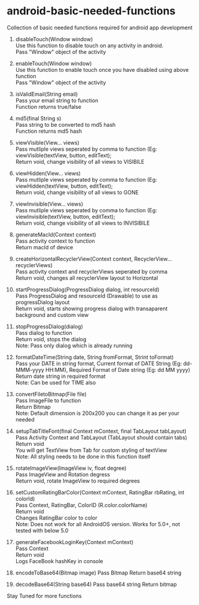 # android-basic-needed-functions
Collection of basic needed functions required for android app development

1. disableTouch(Window window)<br>
	Use this function to disable touch on any activity in android.<br>
	Pass "Window" object of the activity<br>
	
2. enableTouch(Window window)<br>
	Use this function to enable touch once you have disabled using above function<br>
	Pass "Window" object of the activity<br>
	
3. isValidEmail(String email)<br>
	Pass your email string to function<br>
	Function returns true/false<br>
	
4. md5(final String s)<br>
	Pass string to be converted to md5 hash<br>
	Function returns md5 hash<br>
	
	
5. viewVisible(View... views)<br>
	Pass mutliple views seperated by comma to function (Eg: viewVisible(textView, button, editText);<br>
	Return void, change visibility of all views to VISIBILE<br>
	
	
6. viewHidden(View... views)<br>
	Pass mutliple views seperated by comma to function (Eg: viewHidden(textView, button, editText);<br>
	Return void, change visibility of all views to GONE<br>
	
7. viewInvisible(View... views)<br>
	Pass mutliple views seperated by comma to function (Eg: viewInvisible(textView, button, editText);<br>
	Return void, change visibility of all views to INVISIBILE<br>
	
	
8. generateMacId(Context context)<br>
	Pass activity context to function<br>
	Return macId of device<br>
	
9. createHorizontalRecyclerView(Context context, RecyclerView... recyclerViews)<br>
	Pass activity context and recyclerViews seperated by comma<br>
	Return void, changes all recyclerView layout to Horizontal<br>
	
10. startProgressDialog(ProgressDialog dialog, int resourceId)<br>
	Pass ProgressDialog and resourceId (Drawable) to use as progressDialog layout<br>
	Return void, starts showing progress dialog with transaparent background and custom view<br>
	
11. stopProgressDialog(dialog)<br>
	Pass dialog to function<br>
	Return void, stops the dialog<br>
	Note: Pass only dialog which is already running<br>
	
12. formatDateTime(String date, String fromFormat, Strint toFormat)<br>
	Pass your DATE in string format, Current format of DATE String (Eg: dd-MMM-yyyy HH:MM), Required Format of Date string (Eg: dd MM yyyy)<br>
	Return date string in required format<br>
	Note: Can be used for TIME also<br>
	
13. convertFiletoBitmap(File file)<br>
	Pass ImageFile to function<br>
	Return Bitmap<br>
	Note: Default dimension is 200x200 you can change it as per your needed<br>
	
14. setupTabTitleFont(final Context mContext, final TabLayout tabLayout)<br>
	Pass Activity Context and TabLayout (TabLayout should contain tabs)<br>
	Return void<br>
	You will get TextView from Tab for custom styling of textView<br>
	Note: All styling needs to be done in this function itself<br>
	
15. rotateImageView(ImageView iv, float degree)<br>
	Pass ImageView and Rotation degress<br>
	Return void, rotate ImageView to required degrees<br>

16. setCustomRatingBarColor(Context mContext, RatingBar rbRating, int colorId)<br>
	Pass Context, RatingBar, ColorID (R.color.colorName)<br>
	Return void<br>
	Changes RatingBar color to color<br>
	Note: Does not work for all AndroidOS version. Works for 5.0+, not tested with below 5.0<br>

17. generateFacebookLoginKey(Context mContext)<br>
	Pass Context<br>
	Return void<br>
	Logs FaceBook hashKey in console<br>
	
18. encodeToBase64(Bitmap image)
	Pass Bitmap
	Return base64 string
	
19. decodeBase64(String base64)
	Pass base64 string
	Return bitmap
	
	
Stay Tuned for more functions
